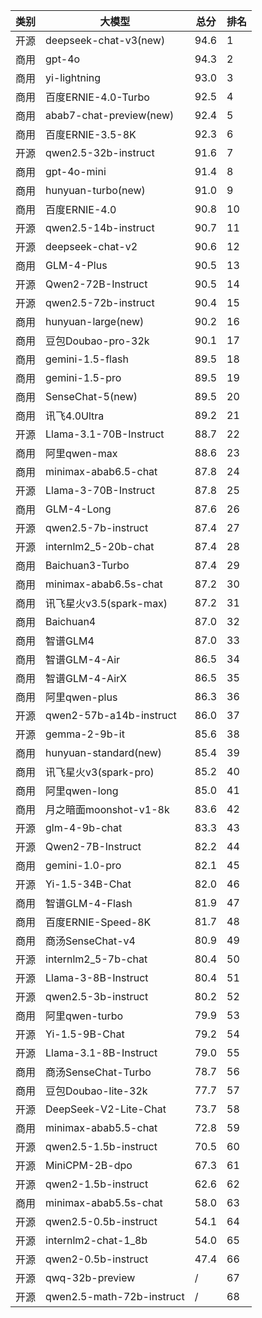 
| 类别 | 大模型                         | 总分  | 排名 |
|-----|------------------------------|------|----|
|开源|deepseek-chat-v3(new)|94.6|1|
|商用|gpt-4o|94.3|2|
|商用|yi-lightning|93.0|3|
|商用|百度ERNIE-4.0-Turbo|92.5|4|
|商用|abab7-chat-preview(new)|92.4|5|
|商用|百度ERNIE-3.5-8K|92.3|6|
|开源|qwen2.5-32b-instruct|91.6|7|
|商用|gpt-4o-mini|91.4|8|
|商用|hunyuan-turbo(new)|91.0|9|
|商用|百度ERNIE-4.0|90.8|10|
|开源|qwen2.5-14b-instruct|90.7|11|
|开源|deepseek-chat-v2|90.6|12|
|商用|GLM-4-Plus|90.5|13|
|开源|Qwen2-72B-Instruct|90.5|14|
|开源|qwen2.5-72b-instruct|90.4|15|
|商用|hunyuan-large(new)|90.2|16|
|商用|豆包Doubao-pro-32k|90.1|17|
|商用|gemini-1.5-flash|89.5|18|
|商用|gemini-1.5-pro|89.5|19|
|商用|SenseChat-5(new)|89.5|20|
|商用|讯飞4.0Ultra|89.2|21|
|开源|Llama-3.1-70B-Instruct|88.7|22|
|商用|阿里qwen-max|88.6|23|
|商用|minimax-abab6.5-chat|87.8|24|
|开源|Llama-3-70B-Instruct|87.8|25|
|商用|GLM-4-Long|87.6|26|
|开源|qwen2.5-7b-instruct|87.4|27|
|开源|internlm2_5-20b-chat|87.4|28|
|商用|Baichuan3-Turbo|87.4|29|
|商用|minimax-abab6.5s-chat|87.2|30|
|商用|讯飞星火v3.5(spark-max)|87.2|31|
|商用|Baichuan4|87.0|32|
|商用|智谱GLM4|87.0|33|
|商用|智谱GLM-4-Air|86.5|34|
|商用|智谱GLM-4-AirX|86.5|35|
|商用|阿里qwen-plus|86.3|36|
|开源|qwen2-57b-a14b-instruct|86.0|37|
|开源|gemma-2-9b-it|85.6|38|
|商用|hunyuan-standard(new)|85.4|39|
|商用|讯飞星火v3(spark-pro)|85.2|40|
|商用|阿里qwen-long|85.0|41|
|商用|月之暗面moonshot-v1-8k|83.6|42|
|开源|glm-4-9b-chat|83.3|43|
|开源|Qwen2-7B-Instruct|82.2|44|
|商用|gemini-1.0-pro|82.1|45|
|开源|Yi-1.5-34B-Chat|82.0|46|
|商用|智谱GLM-4-Flash|81.9|47|
|商用|百度ERNIE-Speed-8K|81.7|48|
|商用|商汤SenseChat-v4|80.9|49|
|开源|internlm2_5-7b-chat|80.4|50|
|开源|Llama-3-8B-Instruct|80.4|51|
|开源|qwen2.5-3b-instruct|80.2|52|
|商用|阿里qwen-turbo|79.9|53|
|开源|Yi-1.5-9B-Chat|79.2|54|
|开源|Llama-3.1-8B-Instruct|79.0|55|
|商用|商汤SenseChat-Turbo|78.7|56|
|商用|豆包Doubao-lite-32k|77.7|57|
|开源|DeepSeek-V2-Lite-Chat|73.7|58|
|商用|minimax-abab5.5-chat|72.8|59|
|开源|qwen2.5-1.5b-instruct|70.5|60|
|开源|MiniCPM-2B-dpo|67.3|61|
|开源|qwen2-1.5b-instruct|62.6|62|
|商用|minimax-abab5.5s-chat|58.0|63|
|开源|qwen2.5-0.5b-instruct|54.1|64|
|开源|internlm2-chat-1_8b|54.0|65|
|开源|qwen2-0.5b-instruct|47.4|66|
|开源|qwq-32b-preview|/|67|
|开源|qwen2.5-math-72b-instruct|/|68|

